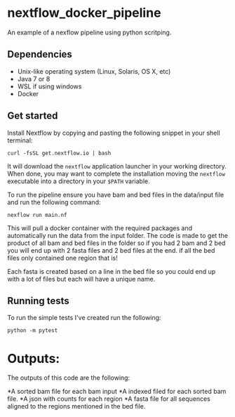 # nextflow_docker_pipeline
An example of a nexflow pipeline using python scritping. 

## Dependencies 

* Unix-like operating system (Linux, Solaris, OS X, etc)
* Java 7 or 8 
* WSL if using windows
* Docker

## Get started

Install Nextflow by copying and pasting the following snippet in your shell terminal: 

    curl -fsSL get.nextflow.io | bash

It will download the `nextflow` application launcher in your working directory. 
When done, you may want to complete the installation moving the `nextflow` executable 
into a directory in your `$PATH` variable.

To run the pipeline ensure you have bam and bed files in the data/input file and run the following command:

    nexflow run main.nf

This will pull a docker container with the required packages and automatically run 
the data from the input folder.
The code is made to get the product of all bam and bed files in the folder so if 
you had 2 bam and 2 bed you will end up with 2 fasta files and 2 bed files at the end.
if all the bed files only contained one region that is! 

Each fasta is created based on a line in the bed file so you could end up with a lot of files
but each will have a unique name. 

## Running tests

To run the simple tests I've created run the following:

    python -m pytest


# Outputs:

The outputs of this code are the following:

*A sorted bam file for each bam input
*A indexed filed for each sorted bam file.
*A json with counts for each region
*A fasta file for all sequences aligned to the regions mentioned in the bed file. 


